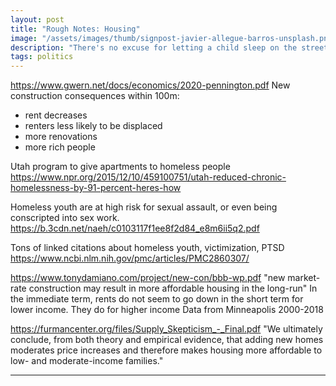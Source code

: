 ```yaml
---
layout: post
title: "Rough Notes: Housing"
image: "/assets/images/thumb/signpost-javier-allegue-barros-unsplash.png"
description: "There's no excuse for letting a child sleep on the street"
tags: politics
---
```


https://www.gwern.net/docs/economics/2020-pennington.pdf
New construction consequences within 100m:
- rent decreases
- renters less likely to be displaced
- more renovations
- more rich people

Utah program to give apartments to homeless people
https://www.npr.org/2015/12/10/459100751/utah-reduced-chronic-homelessness-by-91-percent-heres-how

Homeless youth are at high risk for sexual assault, or even being conscripted into sex work.
https://b.3cdn.net/naeh/c0103117f1ee8f2d84_e8m6ii5q2.pdf

Tons of linked citations about homeless youth, victimization, PTSD
https://www.ncbi.nlm.nih.gov/pmc/articles/PMC2860307/

https://www.tonydamiano.com/project/new-con/bbb-wp.pdf
"new market-rate construction may result in more affordable housing in the long-run"
In the immediate term, rents do not seem to go down in the short term for lower income.
They do for higher income
Data from Minneapolis 2000-2018

https://furmancenter.org/files/Supply_Skepticism_-_Final.pdf
"We ultimately conclude, from both theory and empirical evidence, that adding new homes moderates price increases and therefore makes housing more affordable to low- and moderate-income families."







---
